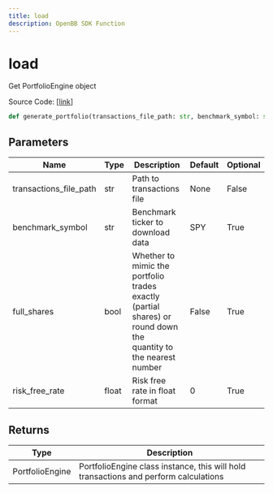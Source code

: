 ```yaml
---
title: load
description: OpenBB SDK Function
---
```


# load

Get PortfolioEngine object

Source Code: [[link](https://github.com/OpenBB-finance/OpenBBTerminal/tree/main/openbb_terminal/portfolio/portfolio_model.py#L2360)]

```python
def generate_portfolio(transactions_file_path: str, benchmark_symbol: str = "SPY", full_shares: bool = False, risk_free_rate: float = 0) -> PortfolioEngine
```
## Parameters

| Name | Type | Description | Default | Optional |
| ---- | ---- | ----------- | ------- | -------- |
| transactions_file_path | str | Path to transactions file | None | False |
| benchmark_symbol | str | Benchmark ticker to download data | SPY | True |
| full_shares | bool | Whether to mimic the portfolio trades exactly (partial shares) or round down the<br/>quantity to the nearest number | False | True |
| risk_free_rate | float | Risk free rate in float format | 0 | True |

## Returns

| Type | Description |
| ---- | ----------- |
| PortfolioEngine | PortfolioEngine class instance, this will hold transactions and perform calculations |


